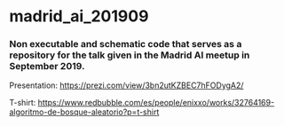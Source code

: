# madrid_ai_201909

### Non executable and schematic code that serves as a repository for the talk given in the Madrid AI meetup in September 2019.

Presentation:
https://prezi.com/view/3bn2utKZBEC7hFODygA2/

T-shirt: https://www.redbubble.com/es/people/enixxo/works/32764169-algoritmo-de-bosque-aleatorio?p=t-shirt

